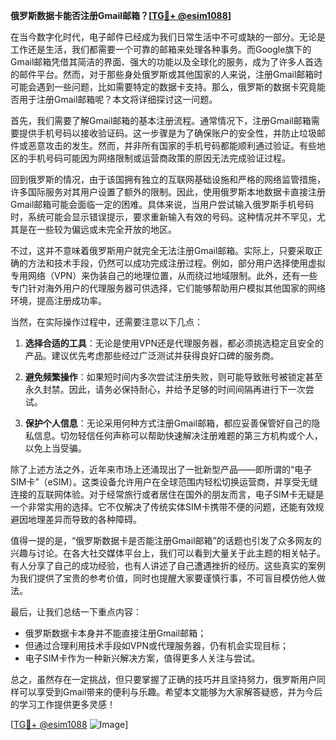 **俄罗斯数据卡能否注册Gmail邮箱？[[TG💪+ @esim1088](https://t.me/s/esim1088)]**

在当今数字化时代，电子邮件已经成为我们日常生活中不可或缺的一部分。无论是工作还是生活，我们都需要一个可靠的邮箱来处理各种事务。而Google旗下的Gmail邮箱凭借其简洁的界面、强大的功能以及全球化的服务，成为了许多人首选的邮件平台。然而，对于那些身处俄罗斯或其他国家的人来说，注册Gmail邮箱时可能会遇到一些问题，比如需要特定的数据卡支持。那么，俄罗斯的数据卡究竟能否用于注册Gmail邮箱呢？本文将详细探讨这一问题。

首先，我们需要了解Gmail邮箱的基本注册流程。通常情况下，注册Gmail邮箱需要提供手机号码以接收验证码。这一步骤是为了确保账户的安全性，并防止垃圾邮件或恶意攻击的发生。然而，并非所有国家的手机号码都能顺利通过验证。有些地区的手机号码可能因为网络限制或运营商政策的原因无法完成验证过程。

回到俄罗斯的情况，由于该国拥有独立的互联网基础设施和严格的网络监管措施，许多国际服务对其用户设置了额外的限制。因此，使用俄罗斯本地数据卡直接注册Gmail邮箱可能会面临一定的困难。具体来说，当用户尝试输入俄罗斯手机号码时，系统可能会显示错误提示，要求重新输入有效的号码。这种情况并不罕见，尤其是在一些较为偏远或未完全开放的地区。

不过，这并不意味着俄罗斯用户就完全无法注册Gmail邮箱。实际上，只要采取正确的方法和技术手段，仍然可以成功完成注册过程。例如，部分用户选择使用虚拟专用网络（VPN）来伪装自己的地理位置，从而绕过地域限制。此外，还有一些专门针对海外用户的代理服务器可供选择，它们能够帮助用户模拟其他国家的网络环境，提高注册成功率。

当然，在实际操作过程中，还需要注意以下几点：

1. **选择合适的工具**：无论是使用VPN还是代理服务器，都必须挑选稳定且安全的产品。建议优先考虑那些经过广泛测试并获得良好口碑的服务商。
   
2. **避免频繁操作**：如果短时间内多次尝试注册失败，则可能导致账号被锁定甚至永久封禁。因此，请务必保持耐心，并给予足够的时间间隔再进行下一次尝试。

3. **保护个人信息**：无论采用何种方式注册Gmail邮箱，都应妥善保管好自己的隐私信息。切勿轻信任何声称可以帮助快速解决注册难题的第三方机构或个人，以免上当受骗。

除了上述方法之外，近年来市场上还涌现出了一批新型产品——即所谓的“电子SIM卡”（eSIM）。这类设备允许用户在全球范围内轻松切换运营商，并享受无缝连接的互联网体验。对于经常旅行或者居住在国外的朋友而言，电子SIM卡无疑是一个非常实用的选择。它不仅解决了传统实体SIM卡携带不便的问题，还能有效规避因地理差异而导致的各种障碍。

值得一提的是，“俄罗斯数据卡是否能注册Gmail邮箱”的话题也引发了众多网友的兴趣与讨论。在各大社交媒体平台上，我们可以看到大量关于此主题的相关帖子。有人分享了自己的成功经验，也有人讲述了自己遭遇挫折的经历。这些真实的案例为我们提供了宝贵的参考价值，同时也提醒大家要谨慎行事，不可盲目模仿他人做法。

最后，让我们总结一下重点内容：
- 俄罗斯数据卡本身并不能直接注册Gmail邮箱；
- 但通过合理利用技术手段如VPN或代理服务器，仍有机会实现目标；
- 电子SIM卡作为一种新兴解决方案，值得更多人关注与尝试。

总之，虽然存在一定挑战，但只要掌握了正确的技巧并且坚持努力，俄罗斯用户同样可以享受到Gmail带来的便利与乐趣。希望本文能够为大家解答疑惑，并为今后的学习工作提供更多灵感！

[[TG💪+ @esim1088](https://t.me/s/esim1088) ![Image](https://i.postimg.cc/4NQfJmqS/Snipaste-2025-05-13-00-14-12.png)]